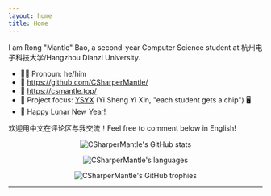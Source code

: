 ```yaml
---
layout: home
title: Home
---
```


I am Rong "Mantle" Bao, a second-year Computer Science student at 杭州电子科技大学/Hangzhou Dianzi University. 

- :raising_hand_man: Pronoun: he/him
- :link: <https://github.com/CSharperMantle/>
- :link: <https://csmantle.top/>
- :telescope: Project focus: [YSYX](https://ysyx.oscc.cc/) (Yi Sheng Yi Xin, "each student gets a chip") :desktop_computer:
- :firecracker: Happy Lunar New Year!

欢迎用中文在评论区与我交流！Feel free to comment below in English!

<p align="center">
  <img alt="CSharperMantle's GitHub stats" src="https://github-readme-stats.vercel.app/api?username=CSharperMantle&theme=dracula&show_icons=true&count_private=true" />
</p>

<p align="center">
  <img alt="CSharperMantle's languages" src="https://github-readme-stats.vercel.app/api/top-langs?username=CSharperMantle&size_weight=0.5&count_weight=0.5&show_icons=true&theme=dracula" />
</p>

<p align="center">
  <img alt="CSharperMantle's GitHub trophies" src="https://github-profile-trophy.vercel.app/?username=CSharperMantle&theme=onedark" />
</p>

------
